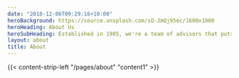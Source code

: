 ```yaml
---
date: "2018-12-06T09:29:16+10:00"
heroBackground: https://source.unsplash.com/sO-JmQj95ec/1600x1000
heroHeading: About Us
heroSubHeading: Established in 1985, we're a team of advisors that puts your business first.
layout: about
title: About
---
```


<div>
{{< content-strip-left "/pages/about" "content1" >}}
</div>


